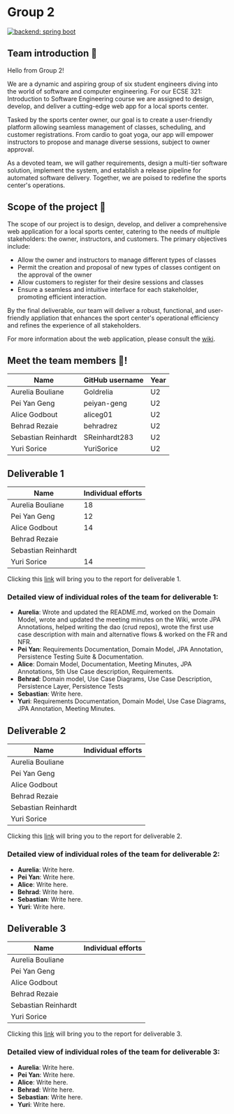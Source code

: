 # Group 2

[![backend: spring boot](https://img.shields.io/badge/backend-spring%20boot-green?style=for-the-badge&logo=springboot)](https://spring.io/)

## Team introduction :star2:
Hello from Group 2!

We are a dynamic and aspiring group of six student engineers diving into the world of software and computer engineering. For our ECSE 321: Introduction to Software Engineering course we are assigned to design, develop, and deliver a cutting-edge web app for a local sports center.

Tasked by the sports center owner, our goal is to create a user-friendly platform allowing seamless management of classes, scheduling, and customer registrations. From cardio to goat yoga, our app will empower instructors to propose and manage diverse sessions, subject to owner approval.

As a devoted team, we will gather requirements, design a multi-tier software solution, implement the system, and establish a release pipeline for automated software delivery. Together, we are poised to redefine the sports center's operations.

## Scope of the project :calling:
The scope of our project is to design, develop, and deliver a comprehensive web application for a local sports center, catering to the needs of multiple stakeholders: the owner, instructors, and customers. The primary objectives include:

- Allow the owner and instructors to manage different types of classes
- Permit the creation and proposal of new types of classes contigent on the approval of the owner
- Allow customers to register for their desire sessions and classes
- Ensure a seamless and intuitive interface for each stakeholder, promoting efficient interaction.

By the final deliverable, our team will deliver a robust, functional, and user-friendly appliation that enhances the sport center's operational efficiency and refines the experience of all stakeholders.

For more information about the web application, please consult the [wiki](../../wiki).

## Meet the team members :busts_in_silhouette:!
| Name                | GitHub username | Year |
| ------------------- | --------------- |------|
| Aurelia Bouliane    | Goldrelia       | U2   |
| Pei Yan Geng        | peiyan-geng     | U2   |
| Alice Godbout       | aliceg01        | U2   |
| Behrad Rezaie       | behradrez       | U2   |
| Sebastian Reinhardt | SReinhardt283   | U2   |
| Yuri Sorice         | YuriSorice      | U2   |
## Deliverable 1
| Name                | Individual efforts |
| ------------------- | -------------------| 
| Aurelia Bouliane    |         18         |
| Pei Yan Geng        |         12         | 
| Alice Godbout       |         14         | 
| Behrad Rezaie       |                    | 
| Sebastian Reinhardt |                    |
| Yuri Sorice         |         14         |

Clicking this [link](https://github.com/McGill-ECSE321-Winter2024/project-group-2/wiki/Deliverable-1#requirements-model) will bring you to the report for deliverable 1.

### Detailed view of individual roles of the team for deliverable 1:

* **Aurelia**: Wrote and updated the README.md, worked on the Domain Model, wrote and updated the meeting minutes on the Wiki, wrote JPA Annotations, helped writing the dao (crud repos), wrote the first use case description with main and alternative flows & worked on the FR and NFR.
* **Pei Yan**: Requirements Documentation, Domain Model, JPA Annotation, Persistence Testing Suite & Documentation.
* **Alice**: Domain Model, Documentation, Meeting Minutes, JPA Annotations, 5th Use Case description, Requirements.
* **Behrad**: Domain model, Use Case Diagrams, Use Case Description, Persistence Layer, Persistence Tests
* **Sebastian**: Write here.
* **Yuri**: Requirements Documentation, Domain Model, Use Case Diagrams, JPA Annotation, Meeting Minutes.


## Deliverable 2
| Name                | Individual efforts |
| ------------------- | -------------------| 
| Aurelia Bouliane    |                    |
| Pei Yan Geng        |                    | 
| Alice Godbout       |                    | 
| Behrad Rezaie       |                    | 
| Sebastian Reinhardt |                    |
| Yuri Sorice         |                    |

Clicking this [link](https://github.com/McGill-ECSE321-Winter2024/project-group-2/wiki/Deliverable-2) will bring you to the report for deliverable 2.

### Detailed view of individual roles of the team for deliverable 2:

* **Aurelia**: Write here.
* **Pei Yan**: Write here.
* **Alice**: Write here.
* **Behrad**: Write here.
* **Sebastian**: Write here.
* **Yuri**: Write here.

## Deliverable 3
| Name                | Individual efforts |
| ------------------- | -------------------| 
| Aurelia Bouliane    |                    |
| Pei Yan Geng        |                    | 
| Alice Godbout       |                    | 
| Behrad Rezaie       |                    | 
| Sebastian Reinhardt |                    |
| Yuri Sorice         |                    |


Clicking this [link](https://github.com/McGill-ECSE321-Winter2024/project-group-2/wiki/Deliverable-3) will bring you to the report for deliverable 3.

### Detailed view of individual roles of the team for deliverable 3:

* **Aurelia**: Write here.
* **Pei Yan**: Write here.
* **Alice**: Write here.
* **Behrad**: Write here.
* **Sebastian**: Write here.
* **Yuri**: Write here.
